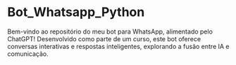 # Bot_Whatsapp_Python
Bem-vindo ao repositório do meu bot para WhatsApp, alimentado pelo ChatGPT! Desenvolvido como parte de um curso, este bot oferece conversas interativas e respostas inteligentes, explorando a fusão entre IA e comunicação.

